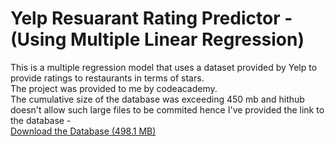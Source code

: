 # Yelp Resuarant Rating Predictor - (Using Multiple Linear Regression)
This is a multiple regression model that uses a dataset provided by Yelp to provide ratings to restaurants in terms of stars. <br>
The project was provided to me by codeacademy. <br>
The cumulative size of the database was exceeding 450 mb and hithub doesn't allow such large files to be commited hence I've provided the link to the database - <br>
<a href = "https://1drv.ms/u/s!AipF7GrDgY04h9ktNmyyek6y9nRVcA?e=9hUdn5"> Download the Database (498.1 MB) </a>
